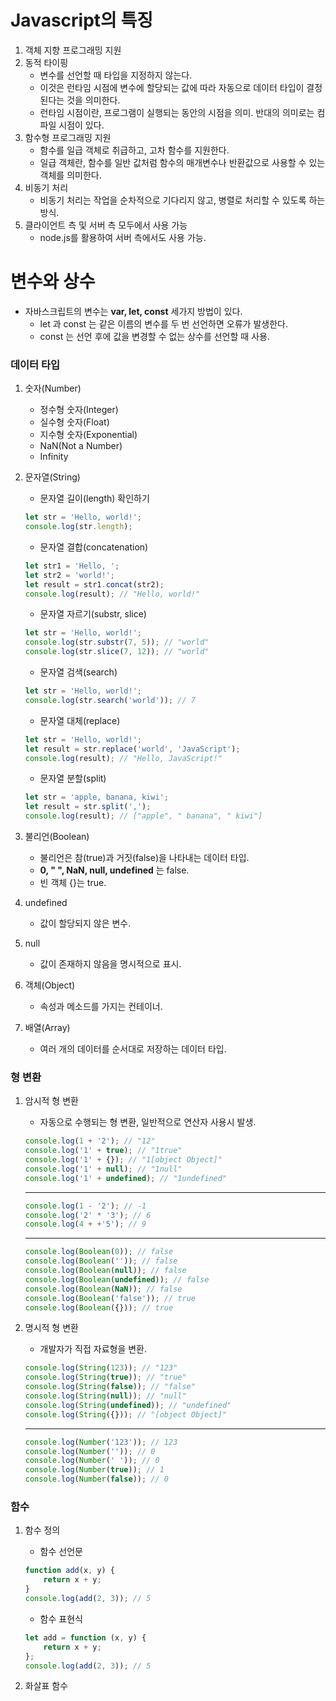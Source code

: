 # Javascript의 특징

1. 객체 지향 프로그래밍 지원
2. 동적 타이핑
    - 변수를 선언할 때 타입을 지정하지 않는다.
    - 이것은 런타임 시점에 변수에 할당되는 값에 따라 자동으로 데이터 타입이 결정 된다는 것을 의미한다.
    * 런타임 시점이란, 프로그램이 실행되는 동안의 시점을 의미. 반대의 의미로는 컴파일 시점이 있다.
3. 함수형 프로그래밍 지원
    - 함수를 일급 객체로 취급하고, 고차 함수를 지원한다.
    * 일급 객체란, 함수를 일반 값처럼 함수의 매개변수나 반환값으로 사용할 수 있는 객체를 의미한다.
4. 비동기 처리
    - 비동기 처리는 작업을 순차적으로 기다리지 않고, 병렬로 처리할 수 있도록 하는 방식.
5. 클라이언트 측 및 서버 측 모두에서 사용 가능
    - node.js를 활용하여 서버 측에서도 사용 가능.

# 변수와 상수

-   자바스크립트의 변수는 **var, let, const** 세가지 방법이 있다.
    -   let 과 const 는 같은 이름의 변수를 두 번 선언하면 오류가 발생한다.
    -   const 는 선언 후에 값을 변경할 수 없는 상수를 선언할 때 사용.

### 데이터 타입

1. 숫자(Number)
    - 정수형 숫자(Integer)
    - 실수형 숫자(Float)
    - 지수형 숫자(Exponential)
    - NaN(Not a Number)
    - Infinity
2. 문자열(String)

    - 문자열 길이(length) 확인하기

    ```javascript
    let str = 'Hello, world!';
    console.log(str.length);
    ```

    - 문자열 결합(concatenation)

    ```javascript
    let str1 = 'Hello, ';
    let str2 = 'world!';
    let result = str1.concat(str2);
    console.log(result); // "Hello, world!"
    ```

    - 문자열 자르기(substr, slice)

    ```javascript
    let str = 'Hello, world!';
    console.log(str.substr(7, 5)); // "world"
    console.log(str.slice(7, 12)); // "world"
    ```

    - 문자열 검색(search)

    ```javascript
    let str = 'Hello, world!';
    console.log(str.search('world')); // 7
    ```

    - 문자열 대체(replace)

    ```javascript
    let str = 'Hello, world!';
    let result = str.replace('world', 'JavaScript');
    console.log(result); // "Hello, JavaScript!"
    ```

    - 문자열 분할(split)

    ```javascript
    let str = 'apple, banana, kiwi';
    let result = str.split(',');
    console.log(result); // ["apple", " banana", " kiwi"]
    ```

3. 불리언(Boolean)

    - 불리언은 참(true)과 거짓(false)을 나타내는 데이터 타입.

    * **0, " ", NaN, null, undefined** 는 false.
    * 빈 객체 {}는 true.

4. undefined

    - 값이 할당되지 않은 변수.

5. null

    - 값이 존재하지 않음을 명시적으로 표시.

6. 객체(Object)

    - 속성과 메소드를 가지는 컨테이너.

7. 배열(Array)
    - 여러 개의 데이터를 순서대로 저장하는 데이터 타입.

### 형 변환

1. 암시적 형 변환

    - 자동으로 수행되는 형 변환, 일반적으로 연산자 사용시 발생.

    ```javascript
    console.log(1 + '2'); // "12"
    console.log('1' + true); // "1true"
    console.log('1' + {}); // "1[object Object]"
    console.log('1' + null); // "1null"
    console.log('1' + undefined); // "1undefined"
    ```

    ***

    ```javascript
    console.log(1 - '2'); // -1
    console.log('2' * '3'); // 6
    console.log(4 + +'5'); // 9
    ```

    ***

    ```javascript
    console.log(Boolean(0)); // false
    console.log(Boolean('')); // false
    console.log(Boolean(null)); // false
    console.log(Boolean(undefined)); // false
    console.log(Boolean(NaN)); // false
    console.log(Boolean('false')); // true
    console.log(Boolean({})); // true
    ```

2. 명시적 형 변환

    - 개발자가 직접 자료형을 변환.

    ```javascript
    console.log(String(123)); // "123"
    console.log(String(true)); // "true"
    console.log(String(false)); // "false"
    console.log(String(null)); // "null"
    console.log(String(undefined)); // "undefined"
    console.log(String({})); // "[object Object]"
    ```

    ***

    ```javascript
    console.log(Number('123')); // 123
    console.log(Number('')); // 0
    console.log(Number(' ')); // 0
    console.log(Number(true)); // 1
    console.log(Number(false)); // 0
    ```

### 함수

1. 함수 정의

    - 함수 선언문

    ```javascript
    function add(x, y) {
        return x + y;
    }
    console.log(add(2, 3)); // 5
    ```

    - 함수 표현식

    ```javascript
    let add = function (x, y) {
        return x + y;
    };
    console.log(add(2, 3)); // 5
    ```

2. 화살표 함수
